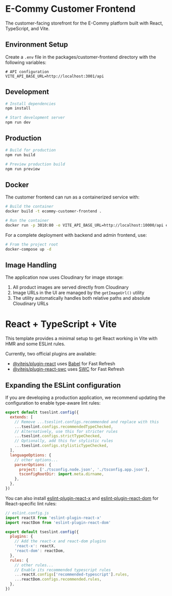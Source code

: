 # E-Commy Customer Frontend

The customer-facing storefront for the E-Commy platform built with React, TypeScript, and Vite.

## Environment Setup

Create a `.env` file in the packages/customer-frontend directory with the following variables:

```
# API configuration
VITE_API_BASE_URL=http://localhost:3001/api
```

## Development

```bash
# Install dependencies
npm install

# Start development server
npm run dev
```

## Production

```bash
# Build for production
npm run build

# Preview production build
npm run preview
```

## Docker

The customer frontend can run as a containerized service with:

```bash
# Build the container
docker build -t ecommy-customer-frontend .

# Run the container
docker run -p 3010:80 -e VITE_API_BASE_URL=http://localhost:10000/api ecommy-customer-frontend
```

For a complete deployment with backend and admin frontend, use:

```bash
# From the project root
docker-compose up -d
```

## Image Handling

The application now uses Cloudinary for image storage:

1. All product images are served directly from Cloudinary
2. Image URLs in the UI are managed by the `getImageUrl()` utility
3. The utility automatically handles both relative paths and absolute Cloudinary URLs

# React + TypeScript + Vite

This template provides a minimal setup to get React working in Vite with HMR and some ESLint rules.

Currently, two official plugins are available:

- [@vitejs/plugin-react](https://github.com/vitejs/vite-plugin-react/blob/main/packages/plugin-react/README.md) uses [Babel](https://babeljs.io/) for Fast Refresh
- [@vitejs/plugin-react-swc](https://github.com/vitejs/vite-plugin-react-swc) uses [SWC](https://swc.rs/) for Fast Refresh

## Expanding the ESLint configuration

If you are developing a production application, we recommend updating the configuration to enable type-aware lint rules:

```js
export default tseslint.config({
  extends: [
    // Remove ...tseslint.configs.recommended and replace with this
    ...tseslint.configs.recommendedTypeChecked,
    // Alternatively, use this for stricter rules
    ...tseslint.configs.strictTypeChecked,
    // Optionally, add this for stylistic rules
    ...tseslint.configs.stylisticTypeChecked,
  ],
  languageOptions: {
    // other options...
    parserOptions: {
      project: ['./tsconfig.node.json', './tsconfig.app.json'],
      tsconfigRootDir: import.meta.dirname,
    },
  },
})
```

You can also install [eslint-plugin-react-x](https://github.com/Rel1cx/eslint-react/tree/main/packages/plugins/eslint-plugin-react-x) and [eslint-plugin-react-dom](https://github.com/Rel1cx/eslint-react/tree/main/packages/plugins/eslint-plugin-react-dom) for React-specific lint rules:

```js
// eslint.config.js
import reactX from 'eslint-plugin-react-x'
import reactDom from 'eslint-plugin-react-dom'

export default tseslint.config({
  plugins: {
    // Add the react-x and react-dom plugins
    'react-x': reactX,
    'react-dom': reactDom,
  },
  rules: {
    // other rules...
    // Enable its recommended typescript rules
    ...reactX.configs['recommended-typescript'].rules,
    ...reactDom.configs.recommended.rules,
  },
})
```
